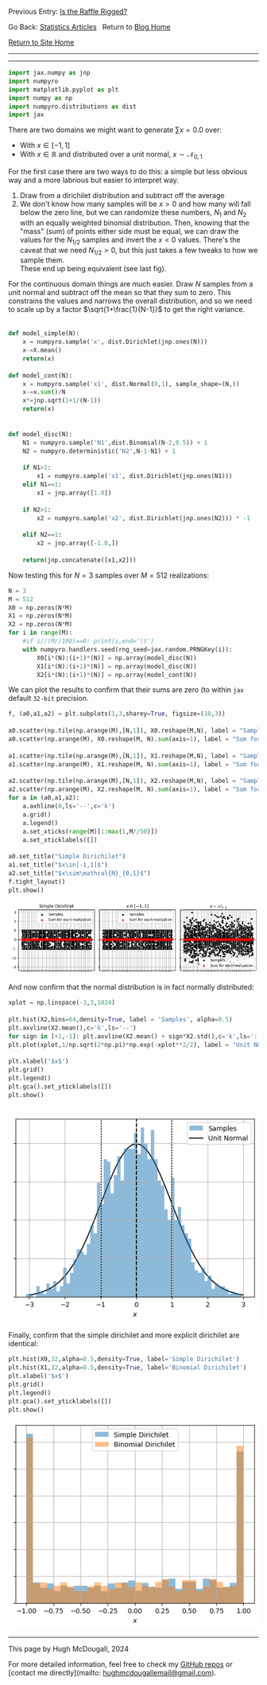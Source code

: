 Previous Entry: [Is the Raffle Rigged?](.\..\03_raffle\page.html)	&nbsp;	   
  
  
Go Back: [Statistics Articles](.\..\page.html)	&nbsp;	Return to [Blog Home](.\..\..\bloghome.html)  
  
[Return to Site Home](https://hughmcdougall.github.io/)  
  
---------------------------------------------------------------------------  
  
---------  
  
  
```python  
import jax.numpy as jnp  
import numpyro  
import matplotlib.pyplot as plt  
import numpy as np  
import numpyro.distributions as dist  
import jax  
```  
  
There are two domains we might want to generate $\sum x = 0.0$ over:  
 * With $x\in[-1,1]$   
 * With $x\in \mathbb{R}$ and distributed over a unit normal, $x\sim\mathcal{N}_{0,1}$  
  
For the first case there are two ways to do this: a simple but less obvious way and a more labrious but easier to interpret way.  
1. Draw from a dirichilet distribution and subtract off the average  
2. We don't know how many samples will be $x>0$ and how many will fall below the zero line, but we can randomize these numbers, $N_1$ and $N_2$ with an equally weighted binomial distribution. Then, knowing that the "mass" (sum) of points either side must be equal, we can draw the values for the $N_{1/2}$ samples and invert the $x<0$ values. There's the caveat that we need $N_{1/2} > 0$, but this just takes a few tweaks to how we sample them.  
These end up being equivalent (see last fig).  
  
For the continuous domain things are much easier. Draw $N$ samples from a unit normal and subtract off the mean so that they sum to zero. This constrains the values and narrows the overall distribution, and so we need to scale up by a factor $\sqrt{1+\frac{1}{N-1}}$ to get the right variance.  
  
  
```python  
  
def model_simple(N):  
    x = numpyro.sample('x', dist.Dirichlet(jnp.ones(N)))  
    x-=X.mean()  
    return(x)  
      
def model_cont(N):  
    x = numpyro.sample('x1', dist.Normal(0,1), sample_shape=(N,))  
    x-=x.sum()/N  
    x*=jnp.sqrt(1+1/(N-1))  
    return(x)  
      
  
def model_disc(N):  
    N1 = numpyro.sample('N1',dist.Binomial(N-2,0.5)) + 1  
    N2 = numpyro.deterministic('N2',N-1-N1) + 1  
  
    if N1>1:  
        x1 = numpyro.sample('x1', dist.Dirichlet(jnp.ones(N1)))  
    elif N1==1:  
        x1 = jnp.array([1.0])  
  
    if N2>1:  
        x2 = numpyro.sample('x2', dist.Dirichlet(jnp.ones(N2))) * -1  
      
    elif N2==1:  
        x2 = jnp.array([-1.0,])  
      
    return(jnp.concatenate([x1,x2]))  
```  
  
Now testing this for $N=3$ samples over $M=512$ realizations:  
  
  
```python  
N = 3  
M = 512  
X0 = np.zeros(N*M)  
X1 = np.zeros(N*M)  
X2 = np.zeros(N*M)  
for i in range(M):  
    #if i//(M//100)==0: print(i,end='\t')  
    with numpyro.handlers.seed(rng_seed=jax.random.PRNGKey(i)):  
        X0[i*(N):(i+1)*(N)] = np.array(model_disc(N))  
        X1[i*(N):(i+1)*(N)] = np.array(model_disc(N))  
        X2[i*(N):(i+1)*(N)] = np.array(model_cont(N))  
```  
  
We can plot the results to confirm that their sums are zero (to within `jax` default `32-bit` precision.  
  
  
```python  
f, (a0,a1,a2) = plt.subplots(1,3,sharey=True, figsize=(10,3))  
  
a0.scatter(np.tile(np.arange(M),[N,1]), X0.reshape(M,N), label = "Samples", s=16, marker='o', c='k')  
a0.scatter(np.arange(M), X0.reshape(M, N).sum(axis=1), label = "Sum for each realization", marker='x' , zorder=10, c='r')  
  
a1.scatter(np.tile(np.arange(M),[N,1]), X1.reshape(M,N), label = "Samples", s=16, marker='o', c='k')  
a1.scatter(np.arange(M), X1.reshape(M, N).sum(axis=1), label = "Sum for each realization", marker='x' , zorder=10, c='r')  
  
a2.scatter(np.tile(np.arange(M),[N,1]), X2.reshape(M,N), label = "Samples", s=16, marker='o', c='k')  
a2.scatter(np.arange(M), X2.reshape(M, N).sum(axis=1), label = "Sum for each realization", marker='x' , zorder=10, c='r')  
for a in (a0,a1,a2):  
    a.axhline(0,ls='--',c='k')  
    a.grid()  
    a.legend()  
    a.set_xticks(range(M)[::max(1,M//50)])  
    a.set_xticklabels([])  
  
a0.set_title("Simple Dirichilet")  
a1.set_title("$x\in[-1,1]$")  
a2.set_title("$x\sim\mathcal{N}_{0,1}$")  
f.tight_layout()  
plt.show()  
```  
  
  
      
![png](output_6_0.png)  
      
  
  
And now confirm that the normal distribution is in fact normally distributed:  
  
  
```python  
xplot = np.linspace(-3,3,1024)  
  
plt.hist(X2,bins=64,density=True, label = 'Samples', alpha=0.5)  
plt.axvline(X2.mean(),c='k',ls='--')  
for sign in [+1,-1]: plt.axvline(X2.mean() + sign*X2.std(),c='k',ls=':')  
plt.plot(xplot,1/np.sqrt(2*np.pi)*np.exp(-xplot**2/2), label = 'Unit Normal', c='k', zorder=-1)  
  
plt.xlabel('$x$')  
plt.grid()  
plt.legend()  
plt.gca().set_yticklabels([])  
plt.show()  
  
```  
  
  
      
![png](output_8_0.png)  
      
  
  
Finally, confirm that the simple dirichilet and more explicit dirichilet are identical:  
  
  
```python  
plt.hist(X0,32,alpha=0.5,density=True, label='Simple Dirichilet')  
plt.hist(X1,32,alpha=0.5,density=True, label='Binomial Dirichilet')  
plt.xlabel('$x$')  
plt.grid()  
plt.legend()  
plt.gca().set_yticklabels([])  
plt.show()  
```  
  
  
      
![png](output_10_0.png)  
      
  
  
  
---------  
  
This page by Hugh McDougall, 2024  
  
  
  
For more detailed information, feel free to check my [GitHub repos](https://github.com/HughMcDougall/) or [contact me directly](mailto: hughmcdougallemail@gmail.com).  
  
